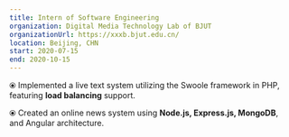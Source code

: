 ```yaml
---
title: Intern of Software Engineering
organization: Digital Media Technology Lab of BJUT
organizationUrl: https://xxxb.bjut.edu.cn/
location: Beijing, CHN
start: 2020-07-15
end: 2020-10-15
---
```



⦿ Implemented a live text system utilizing the Swoole framework in PHP, featuring **load balancing** support.

⦿ Created an online news system using **Node.js, Express.js, MongoDB**, and Angular architecture.




<br>
